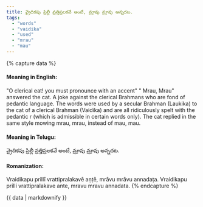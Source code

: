 ```yaml
---
title: వ్రైదికపు ప్రిల్లీ వ్రత్తిప్రలకవే అంటే, మ్రావు మ్రావు అన్నదట.
tags:
  - "words"
  - "vaidika"
  - "used"
  - "mrau"
  - "mau"
---
```


{% capture data %}
#### Meaning in English:
"O clerical eat! you must pronounce with an accent" " Mrau, Mrau" answered the cat.
A joke against the clerical Brahmans who are fond of pedantic language. The words were used by a secular Brahman (Laukika) to the cat of a clerical Brahman (Vaidika) and are all ridiculously spelt with the pedantic r (which is admissible in certain words only). The cat replied in the same style mowing mrau, mrau, instead of mau, mau.

#### Meaning in Telugu:
వ్రైదికపు ప్రిల్లీ వ్రత్తిప్రలకవే అంటే, మ్రావు మ్రావు అన్నదట.

#### Romanization:
Vraidikapu prillī vrattipralakavē aṇṭē, mrāvu mrāvu annadaṭa.
Vraidikapu prilli vrattipralakave ante, mravu mravu annadata.
{% endcapture %}

{{ data | markdownify }}

